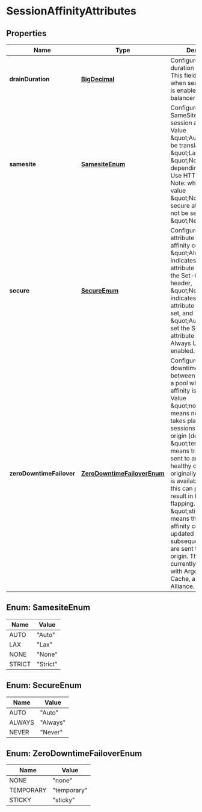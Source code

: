 # SessionAffinityAttributes

## Properties
Name | Type | Description | Notes
------------ | ------------- | ------------- | -------------
**drainDuration** | [**BigDecimal**](BigDecimal.md) | Configures the drain duration in seconds. This field is only used when session affinity is enabled on the load balancer. |  [optional]
**samesite** | [**SamesiteEnum**](#SamesiteEnum) | Configures the SameSite attribute on session affinity cookie. Value \&quot;Auto\&quot; will be translated to \&quot;Lax\&quot; or \&quot;None\&quot; depending if Always Use HTTPS is enabled. Note: when using value \&quot;None\&quot;, the secure attribute can not be set to \&quot;Never\&quot;. |  [optional]
**secure** | [**SecureEnum**](#SecureEnum) | Configures the Secure attribute on session affinity cookie. Value \&quot;Always\&quot; indicates the Secure attribute will be set in the Set-Cookie header, \&quot;Never\&quot; indicates the Secure attribute will not be set, and \&quot;Auto\&quot; will set the Secure attribute depending if Always Use HTTPS is enabled. |  [optional]
**zeroDowntimeFailover** | [**ZeroDowntimeFailoverEnum**](#ZeroDowntimeFailoverEnum) | Configures the zero-downtime failover between origins within a pool when session affinity is enabled. Value \&quot;none\&quot; means no failover takes place for sessions pinned to the origin (default). Value \&quot;temporary\&quot; means traffic will be sent to another other healthy origin until the originally pinned origin is available; note that this can potentially result in heavy origin flapping. Value \&quot;sticky\&quot; means the session affinity cookie is updated and subsequent requests are sent to the new origin. This feature is currently incompatible with Argo, Tiered Cache, and Bandwidth Alliance. |  [optional]

<a name="SamesiteEnum"></a>
## Enum: SamesiteEnum
Name | Value
---- | -----
AUTO | &quot;Auto&quot;
LAX | &quot;Lax&quot;
NONE | &quot;None&quot;
STRICT | &quot;Strict&quot;

<a name="SecureEnum"></a>
## Enum: SecureEnum
Name | Value
---- | -----
AUTO | &quot;Auto&quot;
ALWAYS | &quot;Always&quot;
NEVER | &quot;Never&quot;

<a name="ZeroDowntimeFailoverEnum"></a>
## Enum: ZeroDowntimeFailoverEnum
Name | Value
---- | -----
NONE | &quot;none&quot;
TEMPORARY | &quot;temporary&quot;
STICKY | &quot;sticky&quot;

